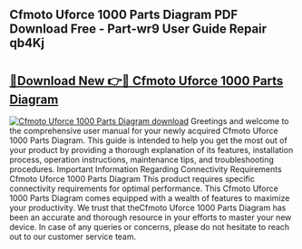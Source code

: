 ## Cfmoto Uforce 1000 Parts Diagram PDF Download Free - Part-wr9 User Guide Repair qb4Kj

# <h2><a href="http://dfkqst.blite.top/?on=Cfmoto+Uforce+1000+Parts+Diagram">🔗Download New 👉🔴 Cfmoto Uforce 1000 Parts Diagram</a></h2>

[![Cfmoto Uforce 1000 Parts Diagram download](https://i.imgur.com/lujVjoI.png)](http://dfkqst.blite.top/?on=Cfmoto+Uforce+1000+Parts+Diagram)
Greetings and welcome to the comprehensive user manual for your newly acquired Cfmoto Uforce 1000 Parts Diagram. This guide is intended to help you get the most out of your product by providing a thorough explanation of its features, installation process, operation instructions, maintenance tips, and troubleshooting procedures. Important Information Regarding Connectivity Requirements Cfmoto Uforce 1000 Parts Diagram This product requires specific connectivity requirements for optimal performance. This Cfmoto Uforce 1000 Parts Diagram comes equipped with a wealth of features to maximize your productivity. We trust that theCfmoto Uforce 1000 Parts Diagram has been an accurate and thorough resource in your efforts to master your new device. In case of any queries or concerns, please do not hesitate to reach out to our customer service team.
